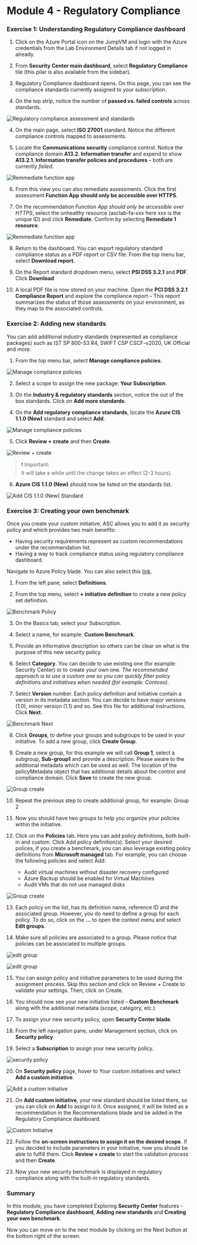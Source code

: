 # Module 4 - Regulatory Compliance


### Exercise 1: Understanding Regulatory Compliance dashboard

1.	Click on the Azure Portal icon on the JumpVM and login with the Azure credentials from the Lab Environment Details tab if not logged in already.

2.	From **Security Center main dashboard**, select **Regulatory Compliance** tile (this pilar is also available from the sidebar).

2.	Regulatory Compliance dashboard opens. On this page, you can see the compliance standards currently assigned to your subscription.

3.	On the top strip, notice the number of **passed vs. failed controls** across standards.

![Regulatory compliance assessment and standards](../Images/asc-regulatory-compliance-assessment-standards.png)

4.	On the main page, select **ISO 27001** standard. Notice the different compliance controls mapped to assessments.

5.	Locate the **Communications security** compliance control. Notice the compliance domain **A13.2. Information transfer** and expend to show **A13.2.1. Information transfer policies and procedures** – both are currently *failed*.

![Remmediate function app](../Images/communications-security.png)

6.	From this view you can also remediate assessments. Click the first assessment **Function App should only be accessible over HTTPS**.

7.	On the recommendation *Function App should only be accessible over HTTPS*, select the unhealthy resource (asclab-fa-xxx here xxx is the unique ID) and click **Remediate**. Confirm by selecting **Remediate 1 resource**.

![Remmediate function app](../Images/asc-remmediate-function-app.gif?raw=true)

8.	Return to the dashboard. You can export regulatory standard compliance status as a PDF report or CSV file. From the top menu bar, select **Download report**.

9.	On the Report standard dropdown menu, select **PSI DSS 3.2.1** and **PDF**. Click **Download**

10.	A local PDF file is now stored on your machine. Open the **PCI DSS 3.2.1 Compliance Report** and explore the compliance report – This report summarizes the status of those assessments on your environment, as they map to the associated controls.

### Exercise 2: Adding new standards

You can add additional industry standards (represented as compliance packages) such as IST SP 800-53 R4, SWIFT CSP CSCF-v2020, UK Official and more.

1.	From the top menu bar, select **Manage compliance policies**.

![Manage compliance policies](../Images/manage-compliance-policies.png)

2.	Select a scope to assign the new package: **Your Subscription**.

3.	On the **Industry & regulatory standards** section, notice the out of the box standards. Click on **Add more standards**.

4.	On the **Add regulatory compliance standards**, locate the **Azure CIS 1.1.0 (New)** standard and select **Add**.

![Manage compliance policies](../Images/add-more-standards.png)

5.	Click **Review + create** and then **Create**.

![Review + create](../Images/add-more-standards-create.png)

> ❗ Important: <br>
> It will take a while until the change takes an effect (2-3 hours).

6.	**Azure CIS 1.1.0 (New)** should now be listed on the standards list.

![Add CIS 1.1.0 (New) Standard](../Images/asc-azure-cis-new-standard.gif?raw=true)

### Exercise 3: Creating your own benchmark

Once you create your custom initiative, ASC allows you to add it as security policy and which provides two main benefits:
* Having security requirements represent as custom recommendations under the recommendation list.
* Having a way to track compliance status using regulatory compliance dashboard.

Navigate to Azure Policy blade. You can also select this [link](https://portal.azure.com/#blade/Microsoft_Azure_Policy/PolicyMenuBlade/Overview).

1.	From the left pane, select **Definitions**.

2.	From the top menu, select **+ initiative definition** to create a new policy set definition.

![Benchmark Policy](../Images/benchmark-policy.png)

3.	On the Basics tab, select your Subscription.

4.	Select a name, for example: **Custom Benchmark**.

5.	Provide an informative description so others can be clear on what is the purpose of this new security policy.

6.	Select **Category**. You can decide to use existing one (for example: Security Center) or to create your own one. *The recommended approach is to use a custom one so you can quickly filter policy definitions and initiatives when needed (for example: Contoso)*.

7.	Select **Version** number. Each policy definition and initiative contain a version in its metadata section. You can decide to have major versions (1.0), minor version (1.1) and so. See this file for additional instructions. Click **Next**.

![Benchmark Next](../Images/benchmark-create.png)

8.	Click **Groups**, to define your groups and subgroups to be used in your initiative. To add a new group, click **Create Group**.

9.	Create a new group, for this example we will call **Group 1**, select a subgroup, **Sub-group1** and provide a description. Please aware to the additional metadata which can be used as well. The location of the policyMetadata object that has additional details about the control and compliance domain. Click **Save** to create the new group.

![Group create](../Images/group-policy.png)

10.	Repeat the previous step to create additional group, for example: Group 2

11.	Now you should have two groups to help you organize your policies within the initiative.

12.	Click on the **Policies** tab. Here you can add policy definitions, both built-in and custom. Click Add policy definition(s). Select your desired polices, if you create a benchmark, you can also leverage existing policy definitions from **Microsoft managed** tab. For example, you can choose the following policies and select Add:
    -	Audit virtual machines without disaster recovery configured
    -	Azure Backup should be enabled for Virtual Machines
    -	Audit VMs that do not use managed disks

![Group create](../Images/add-policy.png)

13.	Each policy on the list, has its definition name, reference ID and the associated group. However, you do need to define a group for each policy. To do so, click on the **…** to open the context menu and select **Edit groups**.

14.	Make sure all policies are associated to a group. Please notice that policies can be associated to multiple groups.

![edit group](../Images/edit-group.png)

![edit group](../Images/edit-group1.png)

15.	You can assign policy and initiative parameters to be used during the assignment process. Skip this section and click on Review + Create to validate your settings. Then, click on Create.
16.	You should now see your new initiative listed – **Custom Benchmark** along with the additional metadata (scope, category, etc.)

17.	To assign your new security policy, open **Security Center blade**.

18.	From the left navigation pane, under Management section, click on **Security policy**.

19.	Select a **Subscription** to assign your new security policy.

![security policy](../Images/security-policy.png)

20.	On **Security policy** page, hover to Your custom initiatives and select **Add a custom initiative**. 

![Add a custom initiative](../Images/add-a-custom-initiative.png)

21.	On **Add custom initiative**, your new standard should be listed there, so you can click on **Add** to assign to it. Once assigned, it will be listed as a recommendation in the Recommendations blade and be added in the Regulatory Compliance dashboard.

![Custom Initiative](../Images/custom-initiative.png)

22.	Follow the **on-screen instructions to assign it on the desired scope**. If you decided to include parameters in your initiative, now you should be able to fulfill them. Click **Review + create** to start the validation process and then **Create**.

23.	Now your new security benchmark is displayed in regulatory compliance along with the built-in regulatory standards.

### Summary

In this module, you have completed Exploring **Security Center** features - **Regulatory Compliance dashboard**, **Adding new standards** and **Creating your own benchmark**.

Now you can move on to the next module by clicking on the Next button at the bottom right of the screen.
